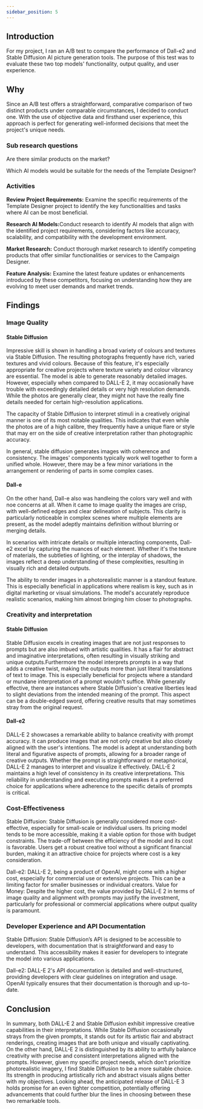 ```yaml
---
sidebar_position: 5
---
```


## Introduction 

For my project, I ran an A/B test to compare the performance of Dall-e2 and Stable Diffusion AI picture generation tools. The purpose of this test was to evaluate these two top models' functionality, output quality, and user experience.

## Why 

Since an A/B test offers a straightforward, comparative comparison of two distinct products under comparable circumstances, I decided to conduct one. With the use of objective data and firsthand user experience, this approach is perfect for generating well-informed decisions that meet the project's unique needs.



### Sub research questions 
Are there similar products on the market?

Which AI models would be suitable for the needs of the Template Designer?
### Activities 

<p><strong>Review Project Requirements:</strong> Examine the specific requirements of the Template Designer project to identify the key functionalities and tasks where AI can be most beneficial.</p>

<p><strong>Research AI Models:</strong>Conduct research to identify AI models that align with the identified project requirements, considering factors like accuracy, scalability, and compatibility with the development environment.</p>

<p><strong>Market Research:</strong> Conduct thorough market research to identify competing products that offer similar functionalities or services to the Campaign Designer.</p>

<strong>Feature Analysis:</strong> Examine the latest feature updates or enhancements introduced by these competitors, focusing on understanding how they are evolving to meet user demands and market trends.

## Findings 

### Image Quality

#### Stable Diffusion
Impressive skill is shown in handling a broad variety of colours and textures via Stable Diffusion. The resulting photographs frequently have rich, varied textures and vivid colours. Because of this feature, it's especially appropriate for creative projects where texture variety and colour vibrancy are essential.
The model is able to generate reasonably detailed images. However, especially when compared to DALL-E 2, it may occasionally have trouble with exceedingly detailed details or very high resolution demands. While the photos are generally clear, they might not have the really fine details needed for certain high-resolution applications.

The capacity of Stable Diffusion to interpret stimuli in a creatively original manner is one of its most notable qualities. This indicates that even while the photos are of a high calibre, they frequently have a unique flare or style that may err on the side of creative interpretation rather than photographic accuracy.

In general, stable diffusion generates images with coherence and consistency. The images' components typically work well together to form a unified whole. However, there may be a few minor variations in the arrangement or rendering of parts in some complex cases.


#### Dall-e
On the other hand, Dall-e also was handleing the colors vary well and with noe concerns at all. When it came to image quality the images are crisp, with well-defined edges and clear delineation of subjects. This clarity is particularly noticeable in complex scenes where multiple elements are present, as the model adeptly maintains definition without blurring or merging details.

In scenarios with intricate details or multiple interacting components, Dall-e2 excel by capturing the nuances of each element. Whether it's the texture of materials, the subtleties of lighting, or the interplay of shadows, the images reflect a deep understanding of these complexities, resulting in visually rich and detailed outputs.

The ability to render images in a photorealistic manner is a standout feature. This is especially beneficial in applications where realism is key, such as in digital marketing or visual simulations. The model's accurately reproduce realistic scenarios, making him almost bringing him closer to photographs.

### Creativity and interpretation

#### Stable Diffusion
Stable Diffusion excels in creating images that are not just responses to prompts but are also imbued with artistic qualities. It has a flair for abstract and imaginative interpretations, often resulting in visually striking and unique outputs.Furthermore the model interprets prompts in a way that adds a creative twist, making the outputs more than just literal translations of text to image. This is especially beneficial for projects where a standard or mundane interpretation of a prompt wouldn't suffice.
While generally effective, there are instances where Stable Diffusion's creative liberties lead to slight deviations from the intended meaning of the prompt. This aspect can be a double-edged sword, offering creative results that may sometimes stray from the original request.


#### Dall-e2
DALL-E 2 showcases a remarkable ability to balance creativity with prompt accuracy. It can produce images that are not only creative but also closely aligned with the user's intentions. The model is adept at understanding both literal and figurative aspects of prompts, allowing for a broader range of creative outputs. Whether the prompt is straightforward or metaphorical, DALL-E 2 manages to interpret and visualize it effectively.
DALL-E 2 maintains a high level of consistency in its creative interpretations. This reliability in understanding and executing prompts makes it a preferred choice for applications where adherence to the specific details of prompts is critical.

### Cost-Effectiveness
<p>Stable Diffusion: Stable Diffusion is generally considered more cost-effective, especially for small-scale or individual users. Its pricing model tends to be more accessible, making it a viable option for those with budget constraints.
The trade-off between the efficiency of the model and its cost is favorable. Users get a robust creative tool without a significant financial burden, making it an attractive choice for projects where cost is a key consideration.</p>
Dall-e2: DALL-E 2, being a product of OpenAI, might come with a higher cost, especially for commercial use or extensive projects. This can be a limiting factor for smaller businesses or individual creators.
Value for Money: Despite the higher cost, the value provided by DALL-E 2 in terms of image quality and alignment with prompts may justify the investment, particularly for professional or commercial applications where output quality is paramount. 

### Developer Experience and API Documentation 
Stable Diffusion: Stable Diffusion’s API is designed to be accessible to developers, with documentation that is straightforward and easy to understand. This accessibility makes it easier for developers to integrate the model into various applications.

Dall-e2: DALL-E 2's API documentation is detailed and well-structured, providing developers with clear guidelines on integration and usage. OpenAI typically ensures that their documentation is thorough and up-to-date.

## Conclusion 

In summary, both DALL-E 2 and Stable Diffusion exhibit impressive creative capabilities in their interpretations. While Stable Diffusion occasionally strays from the given prompts, it stands out for its artistic flair and abstract renderings, creating images that are both unique and visually captivating. On the other hand, DALL-E 2 is distinguished by its ability to artfully balance creativity with precise and consistent interpretations aligned with the prompts. However, given my specific project needs, which don't prioritize photorealistic imagery, I find Stable Diffusion to be a more suitable choice. Its strength in producing artistically rich and abstract visuals aligns better with my objectives. Looking ahead, the anticipated release of DALL-E 3 holds promise for an even tighter competition, potentially offering advancements that could further blur the lines in choosing between these two remarkable tools.